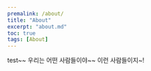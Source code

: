 ```yaml
---
premalink: /about/
title: "About"
excerpt: "about.md"
toc: true
tags: [About]
---
```


test~~
우리는 어떤 사람들이야~~
이런 사람들이지~!

